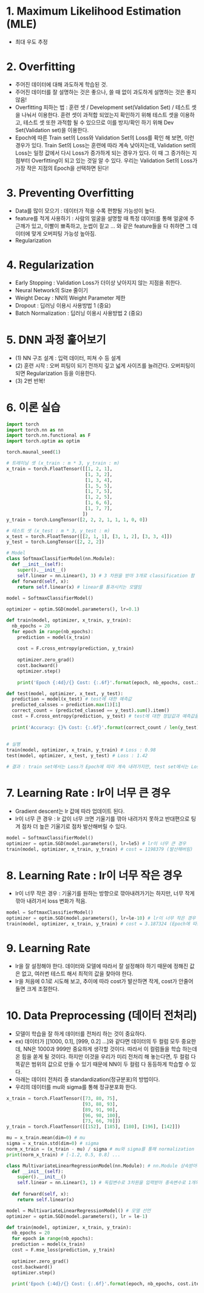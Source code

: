 # 1. Maximum Likelihood Estimation (MLE)
 - 최대 우도 추정

# 2. Overfitting
 - 주어진 데이터에 대해 과도하게 학습된 것.
 - 주어진 데이터를 잘 설명하는 것은 좋으나, 쓸 때 없이 과도하게 설명하는 것은 좋지 않음!
 - Overfitting 피하는 법 : 훈련 셋 / Development set(Validation Set) / 테스트 셋을 나눠서 이용한다. 훈련 셋이 과적합 되었는지 확인하기 위해 테스트 셋을 이용하고, 테스트 셋 또한 과적합 될 수 있으므로 이를 방지/확인 하기 위해 Dev Set(Validation set)을 이용한다.
 - Epoch에 따른 Train set의 Loss와 Validation Set의 Loss를 확인 해 보면, 이런 경우가 있다. Train Set의 Loss는 훈련에 따라 계속 낮아지는데, Validation set의 Loss는 일정 값에서 다시 Loss가 증가하게 되는 경우가 있다. 이 때 그 증가하는 지점부터 Overfitting이 되고 있는 것일 알 수 있다. 우리는 Validation Set의 Loss가 가장 작은 지점의 Epoch을 선택하면 된다!
 
# 3. Preventing Overfitting
 - Data를 많이 모으기 : 데이터가 적을 수록 편향될 가능성이 높다.
 - feature를 적게 사용하기 : 사람의 얼굴을 설명할 때 특정 데이터를 통해 얼굴에 주근깨가 있고, 이빨이 뾰족하고, 눈썹이 짙고 ... 와 같은 feature들을 다 취하면 그 데이터에 맞게 오버피팅 가능성 높아짐.
 - Regularization
 
# 4. Regularization
 - Early Stopping : Validation Loss가 더이상 낮아지지 않는 지점을 취한다.
 - Neural Network의 Size 줄이기
 - Weight Decay : NN의 Weight Parameter 제한
 - Dropout : 딥러닝 이용시 사용방법 1 (중요)
 - Batch Normalization : 딥러닝 이용시 사용방법 2 (중요)
 
# 5. DNN 과정 훑어보기
 - (1) NN 구조 설계 : 입력 데이터, 피쳐 수 등 설계
 - (2) 훈련 시작 : 오버 피팅이 되기 전까지 깊고 넓게 사이즈를 늘려간다. 오버피팅이 되면 Regularization 등을 이용한다.
 - (3) 2번 반복!
 
# 6. 이론 실습

```python
import torch
import torch.nn as nn
import torch.nn.functional as F
import torch.optim as optim

torch.maunal_seed(1)

# 트레이닝 셋 (x_train : m * 3, y_train : m)
x_train = torch.FloatTensor([[1, 2, 1],
                             [1, 3, 2],
                             [1, 3, 4],
                             [1, 5, 5],
                             [1, 7, 5],
                             [1, 2, 5],
                             [1, 6, 6],
                             [1, 7, 7],
                            ])
y_train = torch.LongTensor([2, 2, 2, 1, 1, 1, 0, 0])

# 테스트 셋 (x_test : m * 3, y_test : m)
x_test = torch.FloatTensor([[2, 1, 1], [3, 1, 2], [3, 3, 4]])
y_test = torch.LongTensor([2, 2, 2])

# Model
class SoftmaxClassifierModel(nn.Module):
  def __init__(self):
    super().__init__()
    self.linear = nn.Linear(3, 3) # 3 차원을 받아 3개로 classification 함
  def forward(self, x):
    return self.linear(x) # linear를 통과시키는 모델임
  
model = SoftmaxClassifierModel()

optimizer = optim.SGD(model.parameters(), lr=0.1)

def train(model, optimizer, x_train, y_train):
  nb_epochs = 20
  for epoch in range(nb_epochs):
    prediction = model(x_train)
    
    cost = F.cross_entropy(prediction, y_train)
    
    optimizer.zero_grad()
    cost.backward()
    optimizer.step()
    
    print('Epoch {:4d}/{} Cost: {:.6f}'.format(epoch, nb_epochs, cost.item()))

def test(model, optimizer, x_text, y_test):
  prediction = model(x_test) # test에 대한 예측값
  predicted_calsses = prediction.max(1)[1]
  correct_count = (predicted_classed == y_test).sum().item()
  cost = F.cross_entropy(prediction, y_test) # test에 대한 정답값과 예측값을 cross_entropy 실행 
  
  print('Accuracy: {}% Cost: {:.6f}'.format(correct_count / len(y_test) * 100, cost.item()))
  
  
# 실행
train(model, optimizer, x_train, y_train) # Loss : 0.98
test(model, optimizer, x_test, y_test) # Loss : 1.42

# 결과 : train set에서는 Loss가 Epoch에 따라 계속 내려가지만, test set에서는 Loss가 그만큼 내려가지 못하고 조금 올라와 있는 것을 알 수 있다. 오버피팅 발생 한 것!
```

# 7. Learning Rate : lr이 너무 큰 경우
 - Gradient descent는 lr 값에 따라 업데이트 된다.
 - lr이 너무 큰 경우 : lr 값이 너무 크면 기울기를 깎아 내려가지 못하고 반대편으로 팅겨 점차 더 높은 기울기로 점차 발산해버릴 수 있다. 

```python
model = SoftmaxClassifierModel()
optimizer = optim.SGD(model.parameters(), lr=le5) # lr이 너무 큰 경우
train(model, optimizer, x_train, y_train) # cost = 1198379 (발산해버림)
```

# 8. Learning Rate : lr이 너무 작은 경우
 - lr이 너무 작은 경우 : 기울기를 원하는 방향으로 깎아내려가기는 하지만, 너무 작게 깎아 내려가서 loss 변화가 적음.

```python
model = SoftmaxClassifierModel()
optimizer = optim.SGD(model.parameters(), lr=le-10) # lr이 너무 작은 경우
train(model, optimizer, x_train, y_train) # cost = 3.187324 (Epoch에 따른 cost 변화가 크게 없음)
```

# 9. Learning Rate
 - lr을 잘 설정해야 한다. 데이터와 모델에 따라서 잘 설정해야 하기 때문에 정해진 값은 없고, 여러번 테스트 해서 최적의 값을 찾아야 한다.
 - lr을 처음에 0.1로 시도해 보고, 추이에 따라 cost가 발산하면 작게, cost가 안줄어들면 크게 조절한다.

# 10. Data Preprocessing (데이터 전처리)
 - 모델이 학습을 잘 하게 데이터를 전처리 하는 것이 중요하다.
 - ex) 데이터가 [[1000, 0.1], [999, 0.2] ...]와 같다면 데이터의 두 컬럼 모두 중요한데, NN은 1000과 999만 중요하게 생각할 것이다. 따라서 이 컬럼들을 학습 하는데 온 힘을 쏟게 될 것이다. 하지만 이것을 우리가 미리 전처리 해 놓는다면, 두 컬럼 다 똑같은 범위의 값으로 만들 수 있기 때문에 NN이 두 컬럼 다 동등하게 학습할 수 있다.  
 - 아래는 데이터 전처리 중 standardization(정규분포)의 방법이다.
 - 우리의 데이터를 mu와 sigma를 통해 정규분포화 한다.

```python
x_train = torch.FloatTensor([73, 80, 75],
                            [93, 88, 93],
                            [89, 91, 90],
                            [96, 98, 100],
                            [73, 66, 70]])
y_train = torch.FloatTensor([[152], [185], [180], [196], [142]])

mu = x_train.mean(dim=0) # mu
sigma = x_train.std(dim=0) # sigma
norm_x_train = (x_train - mu) / sigma # mu와 sigma를 통해 normalization 한다.
print(norm_x_train) # [-1.2, 0.5, 0.8] ...

class MultivariateLinearRegressionModel(nn.Module): # nn.Module 상속받아서 이용
  def __init__(self):
    super().__init__()
    self.linear = nn.Linear(3, 1) # 독립변수로 3차원을 입력받아 종속변수로 1개의 class를 분류 
    
  def forward(self, x):
    return self.linear(x)

model = MultivariateLinearRegressionModel() # 모델 선언
optimizer = optim.SGD(model.parameters(), lr = le-1)

def train(model, optimizer, x_train, y_train):
  nb_epochs = 20
  for epoch in range(nb_epochs):
  prediction = model(x_train)
  cost = F.mse_loss(prediction, y_train)
  
  optimizer.zero_grad()
  cost.backward()
  optimizer.step()
  
  print('Epoch {:4d}/{} Cost: {:.6f}'.format(epoch, nb_epochs, cost.item()))
```
